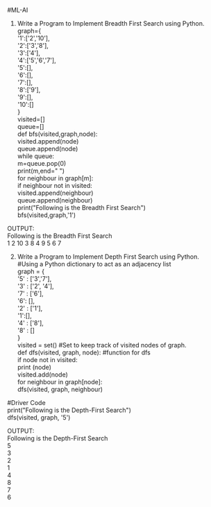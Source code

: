#ML-AI
1. Write a Program to Implement Breadth First Search using Python.<br>
graph={<br>
    '1':['2','10'],<br>
    '2':['3','8'],<br>
    '3':['4'],<br>
    '4':['5','6','7'],<br>
    '5':[],<br>
    '6':[],<br>
    '7':[],<br>
    '8':['9'],<br>
    '9':[],<br>
    '10':[]<br>
}<br>
visited=[]<br>
queue=[]<br>
def bfs(visited,graph,node):<br>
    visited.append(node)<br>
    queue.append(node)<br>
    while queue:<br>
        m=queue.pop(0)<br>
        print(m,end=" ")<br>
        for neighbour in graph[m]:<br>
            if neighbour not in visited:<br>
                 visited.append(neighbour)<br>
                 queue.append(neighbour)<br>
print("Following is the Breadth First Search")<br>
bfs(visited,graph,'1')<br>

OUTPUT:<br>
Following is the Breadth First Search<br>
1 2 10 3 8 4 9 5 6 7 <br>

2. Write a Program to Implement Depth First Search using Python.<br>
#Using a Python dictionary to act as an adjacency list<br>
graph = {<br>
    '5' : ['3','7'],<br>
    '3' : ['2', '4'],<br>
    '7' : ['6'],<br>
    '6': [],<br>
    '2' : ['1'],<br>
    '1':[],<br>
    '4' : ['8'],<br>
    '8' : []<br>
}<br>
visited = set() #Set to keep track of visited nodes of graph.<br>
def dfs(visited, graph, node): #function for dfs<br>
    if node not in visited:<br>
        print (node)<br>
        visited.add(node)<br>
        for neighbour in graph[node]:<br>
            dfs(visited, graph, neighbour)<br>

#Driver Code<br>
print("Following is the Depth-First Search")<br>
dfs(visited, graph, '5')<br>

OUTPUT:<br>
Following is the Depth-First Search<br>
5<br>
3<br>
2<br>
1<br>
4<br>
8<br>
7<br>
6<br>
